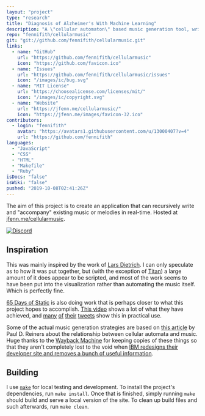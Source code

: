 ```yaml
---
layout: "project"
type: "research"
title: "Diagnosis of Alzheimer's With Machine Learning"
description: "A \"cellular automaton\" based music generation tool, written with p5js."
repo: "fennifith/cellularmusic"
git: "git://github.com/fennifith/cellularmusic.git"
links: 
  - name: "GitHub"
    url: "https://github.com/fennifith/cellularmusic"
    icon: "https://github.com/favicon.ico"
  - name: "Issues"
    url: "https://github.com/fennifith/cellularmusic/issues"
    icon: "/images/ic/bug.svg"
  - name: "MIT License"
    url: "https://choosealicense.com/licenses/mit/"
    icon: "/images/ic/copyright.svg"
  - name: "Website"
    url: "https://jfenn.me/cellularmusic/"
    icon: "https://jfenn.me/images/favicon-32.ico"
contributors: 
  - login: "fennifith"
    avatar: "https://avatars1.githubusercontent.com/u/13000407?v=4"
    url: "https://github.com/fennifith"
languages: 
  - "JavaScript"
  - "CSS"
  - "HTML"
  - "Makefile"
  - "Ruby"
isDocs: "false"
isWiki: "false"
pushed: "2019-10-08T02:41:26Z"
---
```


The aim of this project is to create an application that can recursively write and "accompany" existing music or melodies in real-time. Hosted at [jfenn.me/cellularmusic](https://jfenn.me/cellularmusic/).

[![Discord](https://img.shields.io/discord/514625116706177035.svg?logo=discord&colorB=7289da)](https://discord.gg/mAdmKDH)

## Inspiration

This was mainly inspired by the work of [Lars Dietrich](https://www.youtube.com/channel/UCznARY34-PH2Yv4jFxj3SUA). I can only speculate as to how it was put together, but (with the exception of [Titan](https://www.youtube.com/watch?v=t3zha5WAY3w)) a large amount of it does appear to be scripted, and most of the work seems to have been put into the visualization rather than automating the music itself. Which is perfectly fine.

[65 Days of Static](https://decompositiontheory.info/) is also doing work that is perhaps closer to what this project hopes to accomplish. [This video](https://www.youtube.com/watch?v=oW_lK9yWsCA) shows a lot of what they have achieved, and [many](https://twitter.com/65dos/status/1115956359470690305) [of](https://twitter.com/65dos/status/1115258013059821570) [their](https://twitter.com/65dos/status/1115583157913493504) [tweets](https://twitter.com/65dos/status/1114917016438226945) show this in practical use.

Some of the actual music generation strategies are based on [this article](https://web.archive.org/web/20160312060120/http://www.ibm.com/developerworks/library/j-camusic/index.html) by Paul D. Reiners about the relationship between cellular automata and music. Huge thanks to the [Wayback Machine](https://archive.org/) for keeping copies of these things so that they aren't completely lost to the void when [IBM redesigns their developer site and removes a bunch of useful information](https://twitter.com/fennifith/status/1118354510643191808).

## Building

I use [`make`](https://gnu.org/software/make/) for local testing and development. To install the project's dependencies, run `make install`. Once that is finished, simply running `make` should build and serve a local version of the site. To clean up build files and such afterwards, run `make clean`.
